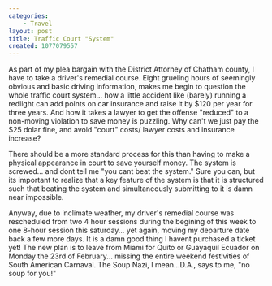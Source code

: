 ```yaml
---
categories:
    - Travel
layout: post
title: Traffic Court "System"
created: 1077079557
---
```


As part of my plea bargain with the District Attorney of Chatham county, I have to take a driver's remedial course. Eight grueling hours of seemingly obvious and basic driving information, makes me begin to question the whole traffic court system... how a little accident like (barely) running a redlight can add points on car insurance and raise it by $120 per year for three years. And how it takes a lawyer to get the offense "reduced" to a non-moving violation to save money is puzzling.  Why can't we just pay the $25 dolar fine, and avoid "court" costs/ lawyer costs and insurance increase?

<!--more-->

There should be a more standard process for this than having to make a physical appearance in court to save yourself money.  The system is screwed... and dont tell me "you cant beat the system." Sure you can, but its important to realize that a key feature of the system is that it is structured such that beating the system and simultaneously submitting to it is damn near impossible.

Anyway, due to inclimate weather, my driver's remedial course was rescheduled from two 4 hour sessions during the begining of this week to one 8-hour session this saturday... yet again, moving my departure date back a few more days.  It is a damn good thing I havent purchased a ticket yet! The new plan is to leave from Miami for Quito or Guayaquil Ecuador on Monday the 23rd of February... missing the entire weekend festivities of South American Carnaval.  The Soup Nazi, I mean...D.A., says to me, "no soup for you!"
